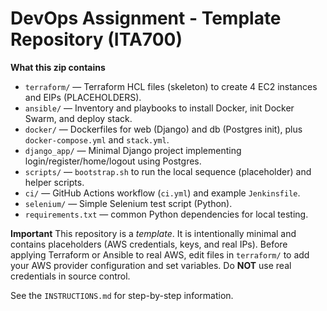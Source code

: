 # DevOps Assignment - Template Repository (ITA700)

**What this zip contains**
- `terraform/` — Terraform HCL files (skeleton) to create 4 EC2 instances and EIPs (PLACEHOLDERS).
- `ansible/` — Inventory and playbooks to install Docker, init Docker Swarm, and deploy stack.
- `docker/` — Dockerfiles for web (Django) and db (Postgres init), plus `docker-compose.yml` and `stack.yml`.
- `django_app/` — Minimal Django project implementing login/register/home/logout using Postgres.
- `scripts/` — `bootstrap.sh` to run the local sequence (placeholder) and helper scripts.
- `ci/` — GitHub Actions workflow (`ci.yml`) and example `Jenkinsfile`.
- `selenium/` — Simple Selenium test script (Python).
- `requirements.txt` — common Python dependencies for local testing.

**Important**
This repository is a *template*. It is intentionally minimal and contains placeholders (AWS credentials, keys, and real IPs).
Before applying Terraform or Ansible to real AWS, edit files in `terraform/` to add your AWS provider configuration and set variables. Do **NOT** use real credentials in source control.

See the `INSTRUCTIONS.md` for step-by-step information.

